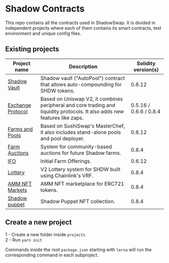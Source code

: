 # Shadow Contracts

This repo contains all the contracts used in ShadowSwap. It is divided in independent projects where each of them contains its smart contracts, test environment and unique config files.

## Existing projects

| Project name                                                          | Description                                                                                                                | Solidity version(s)      |
| --------------------------------------------------------------------- | -------------------------------------------------------------------------------------------------------------------------- | ------------------------ |
| [Shadow Vault](./projects/cake-vault)                                   | Shadow vault ("AutoPool") contract that allows auto-compounding for SHDW tokens.                                             | 0.6.12                   |
| [Exchange Protocol](./projects/exchange-protocol)                     | Based on Uniswap V2, it combines peripheral and core trading and liquidity protocols. It also adds new features like zaps. | 0.5.16 / 0.6.6 / 0.8.4   |
| [Farms and Pools](./projects/farms-pools)                             | Based on SushiSwap's MasterChef, it also includes stand-alone pools and pool deployer.                                     | 0.6.12                   |
| [Farm Auctions](./projects/farm-auctions)                             | System for community-based auctions for future Shadow farms.                                                                 | 0.8.4                    |
| [IFO](./projects/ifo)                                                 | Initial Farm Offerings.                                                                                                    | 0.6.12                   |
| [Lottery](./projects/lottery)                                         | V2 Lottery system for SHDW built using Chainlink's VRF.                                                                    | 0.8.4                    |
| [AMM NFT Markets](./projects/nft-markets)                                 | AMM NFT marketplace for ERC721 tokens.                                                                                         | 0.8.4                    |
| [Shadow puppet](./projects/pancake-squad)                             | Shadow Puppet NFT collection.                                                                                              | 0.8.4                    |

## Create a new project

1 - Create a new folder inside `projects` <br/>
2 - Run `yarn init`

Commands inside the root `package.json` starting with `lerna` will run the corresponding command in each subproject.
